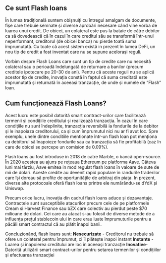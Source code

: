 ## Ce sunt Flash loans

În lumea tradițională suntem obișnuiți cu întregul amalgam de documente, fișe care trebuie semnate și diverse aprobări necesare când vine vorba de luarea unui credit. De obicei, un colateral este pus la bataie de către debitor ca să dovedească că în cazul în care creditul său se transformă într-unul neperformant, creditorul (de obicei banca) nu pierde toată suma împrumutată. Cu toate că acest sistem există in prezent în lumea DeFi, un nou tip de credit a fost inventat care nu se supune acelorași reguli.

Vorbim despre Flash Loans care sunt un tip de credite care nu necesită colateral sau o perioadă îndelungată de returnare a banilor (precum creditele ipotecare pe 20-30 de ani). Pentru că aceste reguli nu se aplică acestor tip de credite, inovația constă în faptul că suma creditată este împrumutată și returnată în aceeași tranzacție, de unde și numele de “Flash” loan. 

## Cum funcționează Flash Loans?
Acest lucru este posibil datorită smart contract-urilor care facilitează termenii și condițiile creditului și realizează tranzacția. În cazul în care condițiile nu sunt îndeplinite, tranzacția reversibilă ia fondurile de la debitor și le inapoiaza creditorului, ca și cum împrumutul nici nu ar fi avut loc. Spre exemplu, unele dintre conditiile mentionate într-un flash loan pot menționa ca debitorul să înapoieze fondurile sau ca tranzacția să fie profitabilă (caz în care de obicei se percepe un comision de 0.09%).

Flash loans au fost introduse in 2018 de catre Marble, o bancă open-source. În 2020 acestea au ajuns pe rețeaua Ethereum pe platforma Aave. Câteva luni mai târziu, Aave emitea in mod regulat flash loans în valoare de sute de mii de dolari. Aceste credite au devenit rapid populare în randurile traderilor care își doreau să profite de oportunitățile de arbitraj din piața. In prezent, diverse alte protocoale oferă flash loans printre ele numărându-se dYdX și Uniswap.

Precum orice lucru, inovația din cadrul flash loans aduce și dezavantaje. Contractele sunt susceptibile atacurilor precum cele de pe platformele Cream si Harvest Finance sau bZX care colectiv au pierdut peste $70 milioane de dolari. Cei care au atacat s-au folosit de diverse metode de a influența prețul stablecoin ului in care erau luate împrumuturile pentru a păcăli smart contractul că au plătit înapoi banii.

Concluzionând, flash loans sunt:
    **Nesecurizate** - Creditorul nu trebuie să ofere un colateral pentru împrumut, ci îl plătește inapoi instant
    **Instante** - Luarea și înapoierea creditului are loc în aceeași tranzacție
    **Inovative**- Datorită utilizării smart contract-urilor pentru setarea termenilor și condițiilor și efectuarea tranzacției
